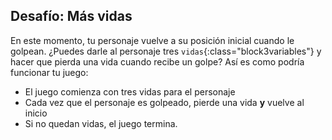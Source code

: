 ## Desafío: Más vidas

En este momento, tu personaje vuelve a su posición inicial cuando le golpean. ¿Puedes darle al personaje tres `vidas`{:class="block3variables"} y hacer que pierda una vida cuando recibe un golpe? Así es como podría funcionar tu juego:

+ El juego comienza con tres vidas para el personaje
+ Cada vez que el personaje es golpeado, pierde una vida **y** vuelve al inicio
+ Si no quedan vidas, el juego termina.